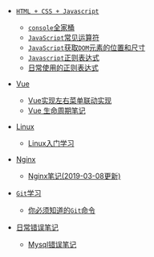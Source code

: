  * <i class="profile-icon iconfont icon-js"></i>[`HTML + CSS + Javascript`](notes/HTML_CSS_Javascript/console-related-note.md)

    - <i class="profile-icon iconfont icon-js"></i>[`console`全家桶](notes/HTML_CSS_Javascript/console/console-related-note.md)
    - [<i class="profile-icon iconfont icon-note"></i>`JavaScript`常见运算符](notes/HTML_CSS_Javascript/common-operator/common-operator.md)
    - [<i class="profile-icon iconfont icon-note"></i>`JavaScript`获取`DOM`元素的位置和尺寸](notes/HTML_CSS_Javascript/get-dom-property/get-dom-property.md)
    - [<i class="profile-icon vuejs iconfont icon-note"></i>`Javascript`正则表达式](notes/HTML_CSS_Javascript/regular_expression/regular_expression.md)
    - [<i class="profile-icon vuejs iconfont icon-note"></i>日常使用的正则表达式](notes/HTML_CSS_Javascript/regular_expression/common_reg_exps.md)

    

* <i class="profile-icon vuejs iconfont icon-vuejs"></i>[Vue](notes/vue/guide.md)

   * <i class="profile-icon iconfont icon-note"></i>[Vue实现左右菜单联动实现](notes/vue/cascade-menu.md)
   * <i class="profile-icon iconfont icon-note"></i>[Vue 生命周期笔记](notes/vue/vue-lifecycle/vue-lifecycle.md)

   

* <i class="profile-icon iconfont icon-note"></i>[Linux](notes/linux/guide.md)

   * <i class="profile-icon iconfont icon-note"></i>[Linux入门学习](notes/linux/initial.md)



* <i class="profile-icon vuejs iconfont icon-nginx"></i>[Nginx](notes/nginx/guide.md)

   * <i class="profile-icon iconfont icon-note"></i>[Nginx笔记(2019-03-08更新)](notes/nginx/nginx/note.md)

   

* <i class="profile-icon iconfont icon-note"></i>[`Git`学习](notes/git/guide.md)

   * <i class="profile-icon iconfont icon-js"></i>[你必须知道的`Git`命令](notes/git/you-must-know-git-commands.md)

* <i class="profile-icon iconfont icon-note"></i>[日常错误笔记](notes/error-qa/guide.md)

   * <i class="profile-icon iconfont icon-mysql"></i>[Mysql错误笔记](notes/error-qa/mysql/note-qa.md)


